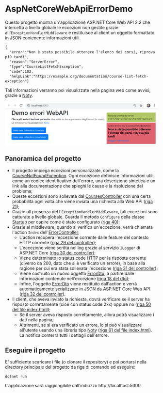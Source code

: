 # AspNetCoreWebApiErrorDemo
Questo progetto mostra un'applicazione ASP.NET Core Web API 2.2 che intercetta a livello globale le eccezioni non gestite grazie all'`ExceptionHandlerMiddleware` e restituisce al client un oggetto formattato in JSON contenente informazioni utili.

```
{
  "error":"Non è stato possibile ottenere l'elenco dei corsi, riprova più tardi",
  "reason":"ServerError",
  "type":"CourseListFetchException",
  "code":102,
  "helpLink":"https://example.org/documentation/course-list-fetch-exception"}
```

Tali informazioni verranno poi visualizzate nella pagina web come avvisi, grazie a [Noty](https://ned.im/noty/#/).

![ErrorDemo.png](ErrorDemo.png)


## Panoramica del progetto
 * Il progetto impiega eccezioni personalizzate, come la [CourseNotFoundException](Models/Exceptions/CourseNotFoundException.cs). Ogni eccezione definisce informazioni utili, come un codice identificativo dell'errore, una descrizione sintetica e un link alla documentazione che spieghi le cause e la risoluzione del problema;
 * Queste eccezioni sono sollevate dal [CoursesController](Controllers/CoursesController.cs) con una certa probabilità ogni volta che viene inviata una richiesta alla Web API ([riga 21](Controllers/CoursesController.cs#L21));
 * Grazie all presenza del l'`ExceptionHandlerMiddleware`, tali eccezioni sono catturate a livello globale. Guarda il metodo `Configure` della classe [Startup](Startup.cs) per capire come è stato configurato ([riga 40](Startup.cs#L40));
 * Grazie al middleware, quando si verifica un'eccezione, verrà chiamata l'action `Index` dell'[ErrorController](Controllers/ErrorController.cs);
   * L'action recupera l'eccezione corrente dalle feature del contesto HTTP corrente ([riga 29 del controller](Controllers/ErrorController.cs#L29));
   * L'eccezione viene scritta nel log grazie al servizio `ILogger` di ASP.NET Core ([riga 30 del controller](Controllers/ErrorController.cs#L30));
   * Viene determinato lo status code HTTP per la risposta corrente (diverso da 200, dato che si è verificato un errore), in base alla ragione per cui era stata sollevata l'eccezione ([riga 31 del controller](Controllers/ErrorController.cs#L31));
   * Viene costruito un nuovo oggetto [ErrorDto](Models/Dtos/ErrorDto.cs), a partire dalle informazioni contenute nell'eccezione ([riga 18 del dto](Models/Dtos/ErrorDto.cs#L18));
   * Infine, l'oggetto [ErrorDto](Models/Dtos/ErrorDto.cs) viene restituito dall'action e verrà automaticamente serializzato in JSON da ASP.NET Core Web API ([riga 32 del controller](Controllers/ErrorController.cs#L32)).
 * Il client, che aveva inviato la richiesta, dovrà verificare se il server ha risposto correttamente (cioé con status code 2xx) oppure no ([riga 50 del file index.html](wwwroot/index.html#L50));
   * Se il server aveva risposto correttamente, allora potrà visualizzare i dati nella pagina;
   * Altrimenti, se si era verificato un errore, lo si può visualizzare all'utente usando una libreria tipo [Noty](https://ned.im/noty/#/) ([riga 61 del file index.html](wwwroot/index.html#L61)). La notifica conterrà tutti i dettagli dell'errore.

## Eseguire il progetto
E' sufficiente scaricare i file (o clonare il repository) e poi portarsi nella directory principale del progetto da riga di comando ed eseguire:
```
dotnet run
```
L'applicazione sarà raggiungibile dall'indirizzo http://localhost:5000